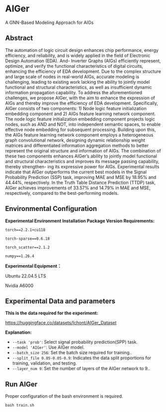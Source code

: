 # AIGer

A GNN-Based Modeling Approach for AIGs

## Abstract
The automation of logic circuit design enhances chip
performance, energy efficiency, and reliability, and is widely
applied in the field of Electronic Design Automation (EDA). And-
Inverter Graphs (AIGs) efficiently represent, optimize, and verify
the functional characteristics of digital circuits, enhancing the
efficiency of EDA development. Due to the complex structure
and large scale of nodes in real-world AIGs, accurate modeling
is challenging, leading to existing work lacking the ability
to jointly model functional and structural characteristics, as
well as insufficient dynamic information propagation capability.
To address the aforementioned challenges, we propose AIGer,
with the aim to enhance the expression of AIGs and thereby
improve the efficiency of EDA development. Specifically, AIGer
consists of two components: 1) Node logic feature initialization
embedding component and 2) AIGs feature learning network
component. The node logic feature initialization embedding
component projects logic nodes, such as AND and NOT, into
independent semantic spaces, to enable effective node embedding
for subsequent processing. Building upon this, the AIGs feature
learning network component employs a heterogeneous graph
convolutional network, designing dynamic relationship weight
matrices and differentiated information aggregation methods to
better represent the original structure and information of AIGs.
The combination of these two components enhances AIGer’s
ability to jointly model functional and structural characteristics
and improves its message passing capability, thereby strengthen-
ing its expressive power for AIGs. Experimental results indicate
that AIGer outperforms the current best models in the Signal
Probability Prediction (SSP) task, improving MAE and MSE by
18.95% and 44.44%, respectively. In the Truth Table Distance
Prediction (TTDP) task, AIGer achieves improvements of 33.57%
and 14.79% in MAE and MSE, respectively, compared to the
best-performing models.

## Environmental Configuration

**Experimental Environment Installation Package Version Requirements:**

`torch==2.2.1+cu118 `

`torch-sparse==0.6.18`

`torch_scatter==2.1.2`

`numpy==1.26.4`

**Experimental Equipment：**

Ubuntu 22.04.5 LTS

Nvidia A6000

## Experimental Data and parameters

**This is the data required for the experiment:**

https://huggingface.co/datasets/Ichont/AIGer_Dataset

**Explanation:**

- `--task 'prob'`: Select signal probability prediction(SPP) task.
- `--model 'AIGer'`: Use AIGer model.
- `--batch_size 256`: Set the batch size required for training..
- `--split_file 0.05-0.05-0.9`: Indicates the data split proportions for training, validation, and testing.
- `--layer_num 9`: Set the number of layers of the AIGer network to 9..



## Run AIGer

Proper configuration of the bash environment is required.

`bash train.sh`
